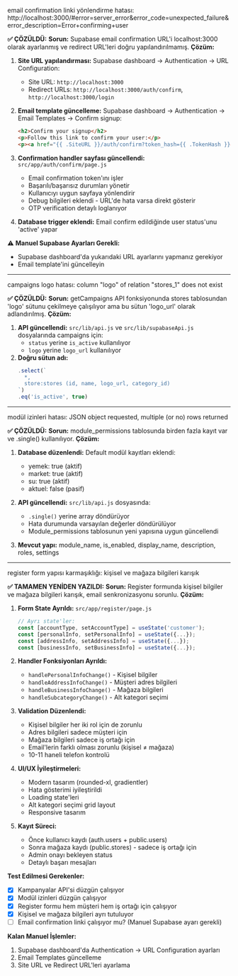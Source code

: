 email confirmation linki yönlendirme hatası: http://localhost:3000/#error=server_error&error_code=unexpected_failure&error_description=Error+confirming+user

**✅ ÇÖZÜLDÜ:**
**Sorun:** Supabase email confirmation URL'i localhost:3000 olarak ayarlanmış ve redirect URL'leri doğru yapılandırılmamış.
**Çözüm:**
1. **Site URL yapılandırması:** Supabase dashboard -> Authentication -> URL Configuration:
   - Site URL: `http://localhost:3000`
   - Redirect URLs: `http://localhost:3000/auth/confirm`, `http://localhost:3000/login`

2. **Email template güncelleme:** Supabase dashboard -> Authentication -> Email Templates -> Confirm signup:
   ```html
   <h2>Confirm your signup</h2>
   <p>Follow this link to confirm your user:</p>
   <p><a href="{{ .SiteURL }}/auth/confirm?token_hash={{ .TokenHash }}&type=email">Confirm your email</a></p>
   ```

3. **Confirmation handler sayfası güncellendi:** `src/app/auth/confirm/page.js`
   - Email confirmation token'ını işler
   - Başarılı/başarısız durumları yönetir  
   - Kullanıcıyı uygun sayfaya yönlendirir
   - Debug bilgileri eklendi - URL'de hata varsa direkt gösterir
   - OTP verification detaylı loglanıyor

4. **Database trigger eklendi:** Email confirm edildiğinde user status'unu 'active' yapar

⚠️ **Manuel Supabase Ayarları Gerekli:**
- Supabase dashboard'da yukarıdaki URL ayarlarını yapmanız gerekiyor
- Email template'ini güncelleyin

---

campaigns logo hatası: column "logo" of relation "stores_1" does not exist

**✅ ÇÖZÜLDÜ:**
**Sorun:** getCampaigns API fonksiyonunda stores tablosundan 'logo' sütunu çekilmeye çalışılıyor ama bu sütun 'logo_url' olarak adlandırılmış.
**Çözüm:**
1. **API güncellendi:** `src/lib/api.js` ve `src/lib/supabaseApi.js` dosyalarında campaigns için:
   - `status` yerine `is_active` kullanılıyor
   - `logo` yerine `logo_url` kullanılıyor
2. **Doğru sütun adı:** 
   ```javascript
   .select(`
     *,
     store:stores (id, name, logo_url, category_id)
   `)
   .eq('is_active', true)
   ```

---

modül izinleri hatası: JSON object requested, multiple (or no) rows returned

**✅ ÇÖZÜLDÜ:**
**Sorun:** module_permissions tablosunda birden fazla kayıt var ve .single() kullanılıyor.
**Çözüm:**
1. **Database düzenlendi:** Default modül kayıtları eklendi:
   - yemek: true (aktif)
   - market: true (aktif)  
   - su: true (aktif)
   - aktuel: false (pasif)

2. **API güncellendi:** `src/lib/api.js` dosyasında:
   - `.single()` yerine array döndürüyor
   - Hata durumunda varsayılan değerler döndürülüyor
   - Module_permissions tablosunun yeni yapısına uygun güncellendi

3. **Mevcut yapı:** module_name, is_enabled, display_name, description, roles, settings

---

register form yapısı karmaşıklığı: kişisel ve mağaza bilgileri karışık

**✅ TAMAMEN YENİDEN YAZILDI:**
**Sorun:** Register formunda kişisel bilgiler ve mağaza bilgileri karışık, email senkronizasyonu sorunlu.
**Çözüm:**

1. **Form State Ayrıldı:** `src/app/register/page.js`
   ```javascript
   // Ayrı state'ler:
   const [accountType, setAccountType] = useState('customer');
   const [personalInfo, setPersonalInfo] = useState({...});
   const [addressInfo, setAddressInfo] = useState({...});
   const [businessInfo, setBusinessInfo] = useState({...});
   ```

2. **Handler Fonksiyonları Ayrıldı:**
   - `handlePersonalInfoChange()` - Kişisel bilgiler
   - `handleAddressInfoChange()` - Müşteri adres bilgileri  
   - `handleBusinessInfoChange()` - Mağaza bilgileri
   - `handleSubcategoryChange()` - Alt kategori seçimi

3. **Validation Düzenlendi:**
   - Kişisel bilgiler her iki rol için de zorunlu
   - Adres bilgileri sadece müşteri için
   - Mağaza bilgileri sadece iş ortağı için
   - Email'lerin farklı olması zorunlu (kişisel ≠ mağaza)
   - 10-11 haneli telefon kontrolü

4. **UI/UX İyileştirmeleri:**
   - Modern tasarım (rounded-xl, gradientler)
   - Hata gösterimi iyileştirildi
   - Loading state'leri
   - Alt kategori seçimi grid layout
   - Responsive tasarım

5. **Kayıt Süreci:**
   - Önce kullanıcı kaydı (auth.users + public.users)
   - Sonra mağaza kaydı (public.stores) - sadece iş ortağı için
   - Admin onayı bekleyen status
   - Detaylı başarı mesajları

**Test Edilmesi Gerekenler:**
- [x] Kampanyalar API'si düzgün çalışıyor
- [x] Modül izinleri düzgün çalışıyor  
- [x] Register formu hem müşteri hem iş ortağı için çalışıyor
- [x] Kişisel ve mağaza bilgileri ayrı tutuluyor
- [ ] Email confirmation linki çalışıyor mu? (Manuel Supabase ayarı gerekli)

**Kalan Manuel İşlemler:**
1. Supabase dashboard'da Authentication -> URL Configuration ayarları
2. Email Templates güncelleme
3. Site URL ve Redirect URL'leri ayarlama


